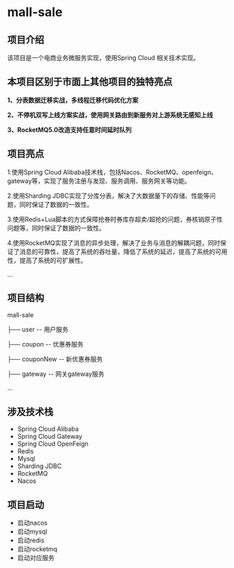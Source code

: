 # mall-sale

## 项目介绍

该项目是一个电商业务微服务实现，使用Spring Cloud 相关技术实现。

## 本项目区别于市面上其他项目的独特亮点

**1、分表数据迁移实战，多线程迁移代码优化方案**

**2、不停机双写上线方案实战，使用网关路由到新服务对上游系统无感知上线**

**3、RocketMQ5.0改造支持任意时间延时队列**

## 项目亮点

1.使用Spring Cloud Alibaba技术栈，包括Nacos、RocketMQ、openfeign、gateway等，实现了服务注册与发现、服务调用、服务网关等功能。

2.使用Sharding JDBC实现了分库分表，解决了大数据量下的存储、性能等问题，同时保证了数据的一致性。

3.使用Redis+Lua脚本的方式保障抢券时券库存超卖/超抢的问题，券核销原子性问题等，同时保证了数据的一致性。

4.使用RocketMQ实现了消息的异步处理，解决了业务与消息的解耦问题，同时保证了消息的可靠性，提高了系统的吞吐量，降低了系统的延迟，提高了系统的可用性，提高了系统的可扩展性。

...

## 项目结构

mall-sale

├── user -- 用户服务

├── coupon -- 优惠券服务

├── couponNew -- 新优惠券服务

├── gateway -- 网关gateway服务

...

## 涉及技术栈

- Spring Cloud Alibaba
- Spring Cloud Gateway
- Spring Cloud OpenFeign
- Redis
- Mysql
- Sharding JDBC
- RocketMQ
- Nacos

## 项目启动

- 启动nacos
- 启动mysql
- 启动redis
- 启动rocketmq
- 启动对应服务

